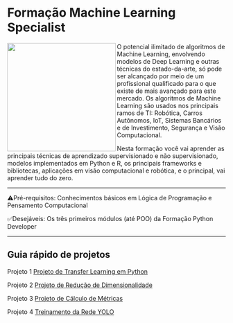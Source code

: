 # Formação Machine Learning Specialist


<picture> <img align="left" src="https://user-images.githubusercontent.com/116984176/230248033-b0da90fc-2b38-4b9e-9b55-aa53fab9d7ff.png" width = 250px></picture>


O potencial ilimitado de algoritmos de Machine Learning, envolvendo modelos de Deep Learning e outras técnicas do estado-da-arte, só pode ser alcançado por meio de um profissional qualificado para o que existe de mais avançado para este mercado. Os algoritmos de Machine Learning são usados nos principais ramos de TI: Robótica, Carros Autônomos, IoT, Sistemas Bancários e de Investimento, Segurança e Visão Computacional.

Nesta formação você vai aprender as principais técnicas de aprendizado supervisionado e não supervisionado, modelos implementados em Python e R, os principais frameworks e bibliotecas, aplicações em visão computacional e robótica, e o principal, vai aprender tudo do zero.

_____________________________________________________________________________________________________________________________________________________________________

⚠️Pré-requisitos: Conhecimentos básicos em Lógica de Programação e Pensamento Computacional

✅Desejáveis: Os três primeiros módulos (até POO) da Formação Python Developer

_____________________________________________________________________________________________________________________________________________________________________

## Guia rápido de projetos 

Projeto 1
[Projeto de Transfer Learning em Python](https://github.com/IsraelEvangelista/MachineLearning_DIO/tree/main/Projeto%201%20-%20Transfer%20Learning)

Projeto 2
[Projeto de Redução de Dimensionalidade](https://github.com/IsraelEvangelista/MachineLearning_DIO/tree/main/Projeto%202%20-%20Redu%C3%A7%C3%A3o%20de%20Dimensionalidade)

Projeto 3
[Projeto de Cálculo de Métricas](https://github.com/IsraelEvangelista/MachineLearning_DIO/tree/main/Projeto%203%20-%20C%C3%A1lculo%20de%20M%C3%A9tricas)

Projeto 4
[Treinamento da Rede YOLO](https://github.com/IsraelEvangelista/MachineLearning_DIO/tree/main/Projeto%204%20-%20Treinamento%20da%20Rede%20YOLO)
